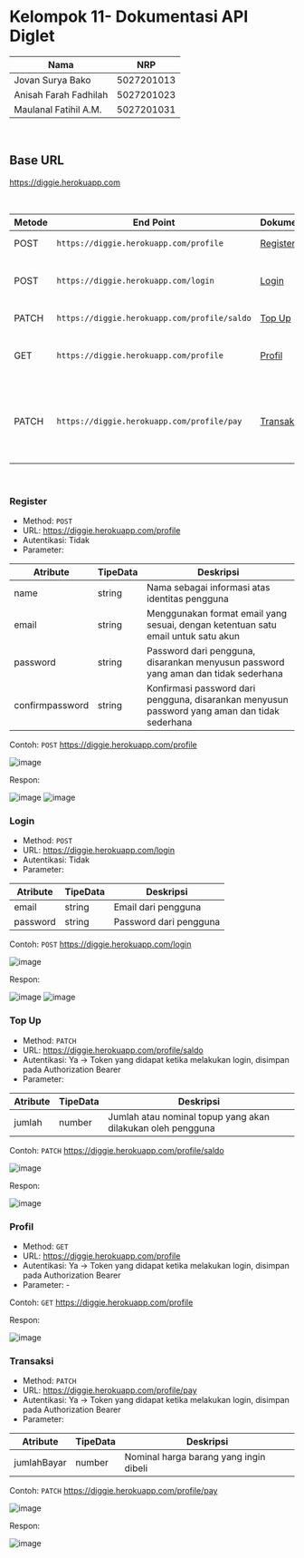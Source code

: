 # Kelompok 11- Dokumentasi API Diglet

| Nama                      | NRP        |
|---------------------------|------------|
| Jovan Surya Bako          | 5027201013 |
| Anisah Farah Fadhilah     | 5027201023 |
| Maulanal Fatihil A.M.     | 5027201031 | 
<br/>

## Base URL
 https://diggie.herokuapp.com

<br/>

| Metode   | End Point                                            | Dokumentasi | Autentikasi | Deskripsi                                |
|----------|------------------------------------------------------|-------------|-------------|------------------------------------------|
| POST     |`https://diggie.herokuapp.com/profile`                |[Register](#large_blue_circle-register-large_blue_circle)|Tidak|Registrasi akun|
| POST     |`https://diggie.herokuapp.com/login`                  |[Login](#large_blue_circle-login-large_blue_circle)|Tidak|Masuk akun dan mendapatkan token|
| PATCH    |`https://diggie.herokuapp.com/profile/saldo`          |[Top Up](##large_blue_circle-profile-large_blue_circle)|Ya|Melakukan topup|
| GET      |`https://diggie.herokuapp.com/profile`                |[Profil](#large_blue_circle-top-up-large_blue_circle)|Ya|Mendapatkan informasi mengenai akun|
| PATCH    |`https://diggie.herokuapp.com/profile/pay`            |[Transaksi](#large_blue_circle-transaksi-large_blue_circle)|Ya|Melakukan pembayaran atas transaksi pembelian yang telah dilakukan|

<br/>

### Register
- Method: `POST`
- URL: https://diggie.herokuapp.com/profile
- Autentikasi: Tidak
- Parameter: 

Atribute | TipeData | Deskripsi
--- | --- | ---
name | string | Nama sebagai informasi atas identitas pengguna
email | string | Menggunakan format email yang sesuai, dengan ketentuan satu email untuk satu akun
password | string | Password dari pengguna, disarankan menyusun password yang aman dan tidak sederhana
confirmpassword | string | Konfirmasi password dari pengguna, disarankan menyusun password yang aman dan tidak sederhana

Contoh:
`POST` https://diggie.herokuapp.com/profile

![image](/img/register1.png)

Respon:

![image](/img/register2.png)
![image](/img/register3.png)

### Login
- Method: `POST`
- URL: https://diggie.herokuapp.com/login
- Autentikasi: Tidak
- Parameter: 

Atribute | TipeData | Deskripsi
--- | --- | ---
email | string | Email dari pengguna
password | string | Password dari pengguna

Contoh:
`POST` https://diggie.herokuapp.com/login

![image](/img/login1.png)

Respon:

![image](/img/login2.png)
![image](/img/login3.png)

### Top Up
- Method: `PATCH`
- URL: https://diggie.herokuapp.com/profile/saldo
- Autentikasi: Ya &rarr; Token yang didapat ketika melakukan login, disimpan pada Authorization Bearer
- Parameter: 

Atribute | TipeData | Deskripsi
--- | --- | ---
jumlah | number | Jumlah atau nominal topup yang akan dilakukan oleh pengguna

Contoh:
`PATCH` https://diggie.herokuapp.com/profile/saldo

![image](/img/topup1.png)

Respon:

![image](/img/topup2.png)

### Profil
- Method: `GET`
- URL: https://diggie.herokuapp.com/profile
- Autentikasi: Ya &rarr; Token yang didapat ketika melakukan login, disimpan pada Authorization Bearer
- Parameter: -

Contoh:
`GET` https://diggie.herokuapp.com/profile

Respon:

![image](/img/profil1.png)

### Transaksi 
- Method: `PATCH`
- URL: https://diggie.herokuapp.com/profile/pay
- Autentikasi: Ya &rarr; Token yang didapat ketika melakukan login, disimpan pada Authorization Bearer
- Parameter: 

Atribute | TipeData | Deskripsi
--- | --- | ---
jumlahBayar | number | Nominal harga barang yang ingin dibeli

Contoh:
`PATCH` https://diggie.herokuapp.com/profile/pay

![image](/img/transaksi1.png)

Respon:

![image](/img/transaksi2.png)